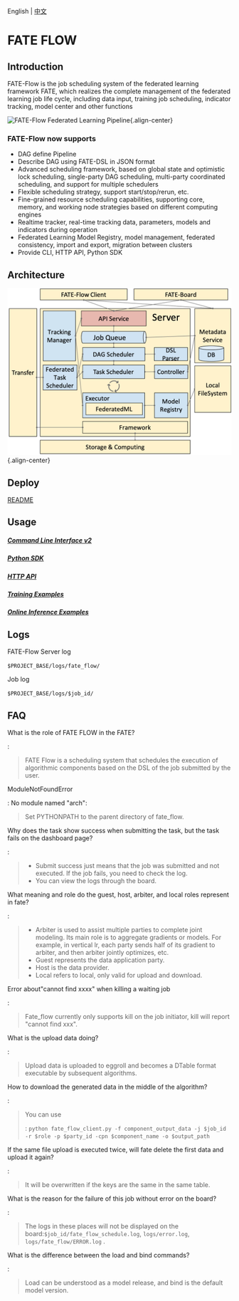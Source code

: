 English \| [中文](./README_zh.md)

FATE FLOW
=========

Introduction
------------

FATE-Flow is the job scheduling system of the federated learning framework FATE, which realizes the complete management of the federated learning job life cycle, including data input, training job scheduling, indicator tracking, model center and other functions

![FATE-Flow Federated Learning
Pipeline](./images/federated_learning_pipeline.png){.align-center}

### FATE-Flow now supports

-   DAG define Pipeline
-   Describe DAG using FATE-DSL in JSON format
-   Advanced scheduling framework, based on global state and optimistic lock scheduling, single-party DAG scheduling, multi-party coordinated scheduling, and support for multiple schedulers
-   Flexible scheduling strategy, support start/stop/rerun, etc.
-   Fine-grained resource scheduling capabilities, supporting core, memory, and working node strategies based on different computing engines
-   Realtime tracker, real-time tracking data, parameters, models and indicators during operation
-   Federated Learning Model Registry, model management, federated consistency, import and export, migration between clusters
-   Provide CLI, HTTP API, Python SDK

Architecture
------------

![fateflow_arch](./images/fateflow_arch.png){.align-center}

Deploy
------
[README](../../README.md)

Usage
-----

##### [Command Line Interface v2](../fate_client/flow_client/README.rst)

##### [Python SDK](../fate_client/flow_sdk/README.rst)

##### [HTTP API](./doc/fate_flow_http_api.rst)

##### [Training Examples](../../examples/README.rst)

##### [Online Inference Examples](../../doc/model_publish_with_serving_guide.md)

Logs
----

FATE-Flow Server log

`$PROJECT_BASE/logs/fate_flow/`

Job log

`$PROJECT_BASE/logs/$job_id/`

FAQ
---

What is the role of FATE FLOW in the FATE?

:   

> FATE Flow is a scheduling system that schedules the execution of
> algorithmic components based on the DSL of the job submitted by the
> user.

ModuleNotFoundError

:   No module named "arch":

> Set PYTHONPATH to the parent directory of fate_flow.

Why does the task show success when submitting the task, but the task fails on the dashboard page?

:   

> -   Submit success just means that the job was submitted and not
>     executed. If the job fails, you need to check the log.
> -   You can view the logs through the board.

What meaning and role do the guest, host, arbiter, and local roles represent in fate?

:   

> -   Arbiter is used to assist multiple parties to complete joint
>     modeling. Its main role is to aggregate gradients or models. For
>     example, in vertical lr, each party sends half of its gradient to
>     arbiter, and then arbiter jointly optimizes, etc.
> -   Guest represents the data application party.
> -   Host is the data provider.
> -   Local refers to local, only valid for upload and download.

Error about"cannot find xxxx" when killing a waiting job

:   

> Fate_flow currently only supports kill on the job initiator, kill will
> report "cannot find xxx".

What is the upload data doing?

:   

> Upload data is uploaded to eggroll and becomes a DTable format
> executable by subsequent algorithms.

How to download the generated data in the middle of the algorithm?

:   

> You can use
>
> :   `python fate_flow_client.py -f component_output_data -j $job_id -r $role -p $party_id -cpn $component_name -o $output_path`

If the same file upload is executed twice, will fate delete the first data and upload it again?

:   

> It will be overwritten if the keys are the same in the same table.

What is the reason for the failure of this job without error on the board?

:   

> The logs in these places will not be displayed on the
> board:`$job_id/fate_flow_schedule.log`, `logs/error.log`,
> `logs/fate_flow/ERROR.log` .

What is the difference between the load and bind commands?

:   

> Load can be understood as a model release, and bind is the default
> model version.
